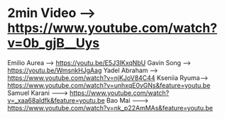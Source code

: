 2min Video --> https://www.youtube.com/watch?v=0b_gjB__Uys
=============================================================================

Emilio Aurea --> https://youtu.be/E5J3IKxqNbU
Gavin Song --> https://youtu.be/WmsnkHJgAag
Yadel Abraham --> https://www.youtube.com/watch?v=njKJoV84C44
Kseniia Ryuma--> https://www.youtube.com/watch?v=unhxqE0vGNs&feature=youtu.be
Samuel Karani ---> https://www.youtube.com/watch?v=_xaa68aIdfk&feature=youtu.be
Bao Mai ---> https://www.youtube.com/watch?v=nk_p22AmMAs&feature=youtu.be
